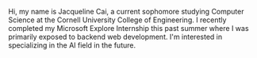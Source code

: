 Hi, my name is Jacqueline Cai, a current sophomore studying Computer Science at the Cornell University College of Engineering. I recently completed my Microsoft Explore Internship this past summer where I was primarily exposed to backend web development. I'm interested in specializing in the AI field in the future.

<!--
**jacquelinecai40/jacquelinecai40** is a ✨ _special_ ✨ repository because its `README.md` (this file) appears on your GitHub profile.

Here are some ideas to get you started:

- 🔭 I’m currently working on ...
- 🌱 I’m currently learning ...
- 👯 I’m looking to collaborate on ...
- 🤔 I’m looking for help with ...
- 💬 Ask me about ...
- 📫 How to reach me: ...
- 😄 Pronouns: ...
- ⚡ Fun fact: ...
-->
